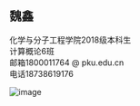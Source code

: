 ## 魏鑫  
化学与分子工程学院2018级本科生                                                                                                               
计算概论6班                                                                                                                                 
邮箱1800011764 @ pku.edu.cn                                                                                                                 
电话18738619176
                                     
![image](https://github.com/WeiXinHuayuan/weixin/blob/master/%E5%BE%AE%E4%BF%A1%E5%9B%BE%E7%89%87_20180921205433.jpg)
  
    
